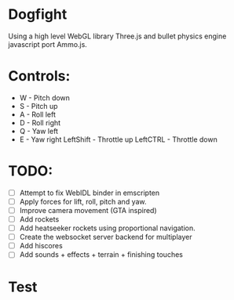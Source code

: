 # Dogfight
Using a high level WebGL library Three.js and bullet physics engine javascript port Ammo.js.

# Controls:
- W - Pitch down
- S - Pitch up
- A - Roll left
- D - Roll right
- Q - Yaw left
- E - Yaw right
LeftShift - Throttle up
LeftCTRL - Throttle down

# TODO:
- [ ] Attempt to fix WebIDL binder in emscripten
- [ ] Apply forces for lift, roll, pitch and yaw.
- [ ] Improve camera movement (GTA inspired)
- [ ] Add rockets
- [ ] Add heatseeker rockets using proportional navigation.
- [ ] Create the websocket server backend for multiplayer
- [ ] Add hiscores
- [ ] Add sounds + effects + terrain + finishing touches

# Test
